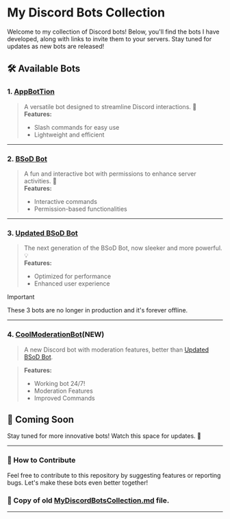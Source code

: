 # My Discord Bots Collection

Welcome to my collection of Discord bots! Below, you'll find the bots I have developed, along with links to invite them to your servers. Stay tuned for updates as new bots are released!

## 🛠️ Available Bots

### 1. [AppBotTion](https://discord.com/oauth2/authorize?client_id=1381367379057049610&scope=bot%20applications.commands&permissions=0)
> A versatile bot designed to streamline Discord interactions. 🚀  
> **Features:**
> - Slash commands for easy use
> - Lightweight and efficient
---

### 2. [BSoD Bot](https://discord.com/oauth2/authorize?client_id=1381401732814340176&scope=bot%20applications.commands&permissions=6)
> A fun and interactive bot with permissions to enhance server activities. 🎉  
> **Features:**
> - Interactive commands
> - Permission-based functionalities

---

### 3. [Updated BSoD Bot](https://discord.com/oauth2/authorize?client_id=1381420458469101611&scope=bot%20applications.commands&permissions=0)
> The next generation of the BSoD Bot, now sleeker and more powerful. 💡  
> **Features:**
> - Optimized for performance
> - Enhanced user experience

> [!IMPORTANT] 
> These 3 bots are no longer in production and it's forever offline.
---
### 4. [CoolModerationBot](https://discord.com/oauth2/authorize?client_id=1421774478370934804&scope=applications.commands%20bot&permissions=8)(NEW) 
> A new Discord bot with moderation features, better than [Updated BSoD Bot](https://discord.com/oauth2/authorize?client_id=1381420458469101611&scope=bot%20applications.commands&permissions=0). 

> **Features:**
> - Working bot 24/7! 
> - Moderation Features
> - Improved Commands
## 🚧 Coming Soon
Stay tuned for more innovative bots! Watch this space for updates. 👀

---

### 📢 How to Contribute
Feel free to contribute to this repository by suggesting features or reporting bugs. Let's make these bots even better together!
### 📂 Copy of old [MyDiscordBotsCollection.md](https://github.com/Amirhossein36-dot/SmirMikeMade564-Discord-Bots/tree/main) file. 
___